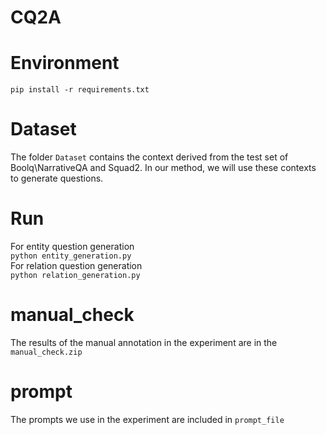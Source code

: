 # CQ2A
# Environment
`pip install -r requirements.txt`
# Dataset
The folder `Dataset` contains the context derived from the test set of Boolq\NarrativeQA and Squad2. In our method, we will use these contexts to generate questions.
# Run
For entity question generation  
```python entity_generation.py```  
For relation question generation  
```python relation_generation.py```
# manual_check
The results of the manual annotation in the experiment are in the `manual_check.zip`
# prompt
The prompts we use in the experiment are included in `prompt_file`
